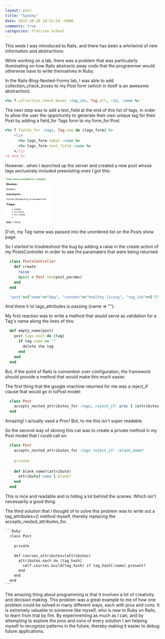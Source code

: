 ```yaml
---
layout: post
title: "Spooky"
date: 2015-10-28 18:22:54 -0400
comments: true
categories: Flatiron School
---
```

This week I was introduced to Rails, and there has been a whirlwind of new information and abstractions. 

While working on a lab, there was a problem that was particularly illuminating on how Rails abstracts away code that the programmer would otherwise have to write themselves in Ruby. 

In the Rails-Blog-Nested-Forms lab, I was able to add collection_check_boxes to my Post form (which in itself is an awesome abstraction). 

  ```ruby
  <%= f.collection_check_boxes :tag_ids, Tag.all, :id, :name %>
  ```

The next step was to add a text_field at the end of this list of tags, in order to allow the user the opportunity to generate their own unique tag for their Post by adding a field_for Tags form to my form_for Post. 

  ```ruby 
  <%= f.fields_for :tags, Tag.new do |tags_form| %>
      <li>
        <%= tags_form.label :name %>
        <%= tags_form.text_field :name %>
      </li>
  <% end %>
  ```
  However...when I launched up the server and created a new post whose tags exclusively included preexisting ones I got this:

  <img src="../images/empty_string.png" height="150" width="150">

  D'oh, my Tag name was passed into the unordered list on the Posts show page. 

  So I started to troubleshoot the bug by adding a raise in the create action of my PostsController in order to see the paramaters that were being returned: 

  ```ruby
    class PostsController
      def create
        raise
        @post = Post.new(post_params)
      end
    end
  ```

  ```ruby
    "post"=>{"name"=>"bbq", "content"=>"healthy living", "tag_ids"=>["2", "13", ""], "tags_attributes"=>{"0"=>{"name"=>""}}}, "commit"=>"Create Post", "controller"=>"posts", "action"=>"create"
  ```

  And there it is! tags_attributes is passing {name => ""}.

  My first reaction was to write a method that would serve as validation for a Tag's name along the lines of this:  

  ```ruby
    def empty_name(post)
      post.tags.each do |tag|
        if tag.name == ""
          delete the tag 
        end
      end
    end
  ```

  But, if the point of Rails is convention over configuration, the framework should provide a method that would make this much easier.

  The first thing that the google-machine returned for me was a reject_if clause that would go in toPost model: 

  ```Ruby
    class Post
      accepts_nested_attributes_for :tags, reject_if: proc { |attributes| attributes[:name].blank? }
    end
  ```

  Amazing! I actually used a Proc! But, to me this isn't super readable. 

  So the second way of skining this cat was to create a private method in my Post model that I could call on: 

  ```Ruby
    class Post
      accepts_nested_attributes_for :tags reject_if: :blank_name?
      
      private
      
      def blank_name?(attribute)
        attribute['name'].blank?
      end
    end
  ```

  This is nice and readable and is hiding a lot behind the scenes. Which isn't necessarily a good thing. 

  The third solution that I thought of to solve this problem was to write out a tag_attributes=() method myself, thereby replacing the accepts_nested_attributes_for. 

    ```Ruby
      class Post

        private

        def courses_attributes=(attributes)
          attributes.each do |tag_hash|
            self.courses.build(tag_hash) if tag_hash[:name].present?
          end
        end
      end
    ```

  The amazing thing about programming is that it involves a lot of creativity and decision making. This problem was a great example to me of how one problem could be solved in many different ways, each with pros and cons. It is extremely valuable to someone like myself, who is new to Ruby on Rails, to learn from trial by fire. By experimenting as much as I can, and by attempting to explore the pros and cons of every solution I am helping myself to recognize patterns in the future, thereby making it easier to debug future applications. 

